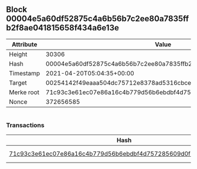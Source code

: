 ## Block 00004e5a60df52875c4a6b56b7c2ee80a7835ffb2f8ae041815658f434a6e13e

Attribute | Value
--- | ---
Height | 30306
Hash | 00004e5a60df52875c4a6b56b7c2ee80a7835ffb2f8ae041815658f434a6e13e
Timestamp | 2021-04-20T05:04:35+00:00
Target | 00254142f49eaaa504dc75712e8378ad5316cbcead634704b3734b6271167cc4
Merke root | 71c93c3e61ec07e86a16c4b779d56b6ebdbf4d757285609d0f77483cf1ad033f
Nonce | 372656585

```

```

### Transactions

Hash | Amount
--- | ---
[71c93c3e61ec07e86a16c4b779d56b6ebdbf4d757285609d0f77483cf1ad033f](71c93c3e61ec07e86a16c4b779d56b6ebdbf4d757285609d0f77483cf1ad033f.md) | 10.00000000 SKEPTI 
